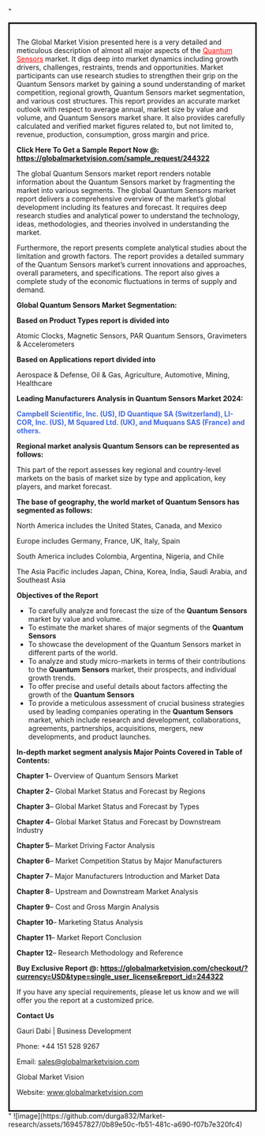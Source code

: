 "<div style='border: 3px solid black; padding: 1em;'>

The Global Market Vision presented here is a very detailed and meticulous description of almost all major aspects of the <a style='color: #ff0000;' href='https://globalmarketvision.com/reports/global-quantum-sensors-market/244322'>Quantum Sensors</a> market. It digs deep into market dynamics including growth drivers, challenges, restraints, trends and opportunities. Market participants can use research studies to strengthen their grip on the Quantum Sensors market by gaining a sound understanding of market competition, regional growth, Quantum Sensors market segmentation, and various cost structures. This report provides an accurate market outlook with respect to average annual, market size by value and volume, and Quantum Sensors market share. It also provides carefully calculated and verified market figures related to, but not limited to, revenue, production, consumption, gross margin and price.

<strong>Click Here To Get a Sample Report Now @:</strong><strong> <a style='color: #ff0000;' href='https://globalmarketvision.com/sample_request/244322?utm_source=linkedinPulse&utm_medium=Durga&utm_campaign=Durga'><strong>https://globalmarketvision.com/sample_request/244322</strong></a></strong>

The global Quantum Sensors market report renders notable information about the Quantum Sensors market by fragmenting the market into various segments. The global Quantum Sensors market report delivers a comprehensive overview of the market’s global development including its features and forecast. It requires deep research studies and analytical power to understand the technology, ideas, methodologies, and theories involved in understanding the market.

Furthermore, the report presents complete analytical studies about the limitation and growth factors. The report provides a detailed summary of the Quantum Sensors market’s current innovations and approaches, overall parameters, and specifications. The report also gives a complete study of the economic fluctuations in terms of supply and demand.

<strong>Global Quantum Sensors Market Segmentation:</strong>

<strong>Based on Product Types report is divided into</strong>

Atomic Clocks, Magnetic Sensors, PAR Quantum Sensors, Gravimeters & Accelerometers

<strong>Based on Applications report divided into</strong>

Aerospace & Defense, Oil & Gas, Agriculture, Automotive, Mining, Healthcare

<strong>Leading Manufacturers Analysis in Quantum Sensors Market 2024:</strong>

<strong style='color: #4169e1;'>Campbell Scientific, Inc. (US), ID Quantique SA (Switzerland), LI-COR, Inc. (US), M Squared Ltd. (UK), and Muquans SAS (France) and others.</strong>

<strong>Regional market analysis Quantum Sensors can be represented as follows:</strong>

This part of the report assesses key regional and country-level markets on the basis of market size by type and application, key players, and market forecast.

<strong>The base of geography, the world market of Quantum Sensors has segmented as follows:</strong>

North America includes the United States, Canada, and Mexico

Europe includes Germany, France, UK, Italy, Spain

South America includes Colombia, Argentina, Nigeria, and Chile

The Asia Pacific includes Japan, China, Korea, India, Saudi Arabia, and Southeast Asia

<strong>Objectives of the Report</strong>
<ul>
  <li>To carefully analyze and forecast the size of the <strong>Quantum Sensors</strong> market by value and volume.</li>
  <li>To estimate the market shares of major segments of the <strong>Quantum Sensors</strong></li>
  <li>To showcase the development of the Quantum Sensors market in different parts of the world.</li>
  <li>To analyze and study micro-markets in terms of their contributions to the <strong>Quantum Sensors</strong> market, their prospects, and individual growth trends.</li>
  <li>To offer precise and useful details about factors affecting the growth of the <strong>Quantum Sensors</strong></li>
  <li>To provide a meticulous assessment of crucial business strategies used by leading companies operating in the <strong>Quantum Sensors</strong> market, which include research and development, collaborations, agreements, partnerships, acquisitions, mergers, new developments, and product launches.</li>
</ul>
<strong>In-depth market segment analysis Major Points Covered in Table of Contents:</strong>

<strong>Chapter 1</strong>– Overview of Quantum Sensors Market

<strong>Chapter 2</strong>– Global Market Status and Forecast by Regions

<strong>Chapter 3</strong>– Global Market Status and Forecast by Types

<strong>Chapter 4</strong>– Global Market Status and Forecast by Downstream Industry

<strong>Chapter 5</strong>– Market Driving Factor Analysis

<strong>Chapter 6</strong>– Market Competition Status by Major Manufacturers

<strong>Chapter 7</strong>– Major Manufacturers Introduction and Market Data

<strong>Chapter 8</strong>– Upstream and Downstream Market Analysis

<strong>Chapter 9</strong>– Cost and Gross Margin Analysis

<strong>Chapter 10</strong>– Marketing Status Analysis

<strong>Chapter 11</strong>– Market Report Conclusion

<strong>Chapter 12</strong>– Research Methodology and Reference

<strong>Buy Exclusive Report @: <strong><a style='color: #ff0000;' href='https://globalmarketvision.com/checkout/?currency=USD&type=single_user_license&report_id=244322?utm_source=linkedinPulse&utm_medium=Durga&utm_campaign=Durga'>https://globalmarketvision.com/checkout/?currency=USD&type=single_user_license&report_id=244322</a></strong>
</strong>

If you have any special requirements, please let us know and we will offer you the report at a customized price.

<strong>Contact Us</strong>

Gauri Dabi | Business Development

Phone: +44 151 528 9267

Email: <a href='mailto:sales@globalmarketvision.com'>sales@globalmarketvision.com</a>

Global Market Vision

Website: <a href='http://www.globalmarketvision.com/'>www.globalmarketvision.com</a>

</div>"
![image](https://github.com/durga832/Market-research/assets/169457827/0b89e50c-fb51-481c-a690-f07b7e320fc4)
